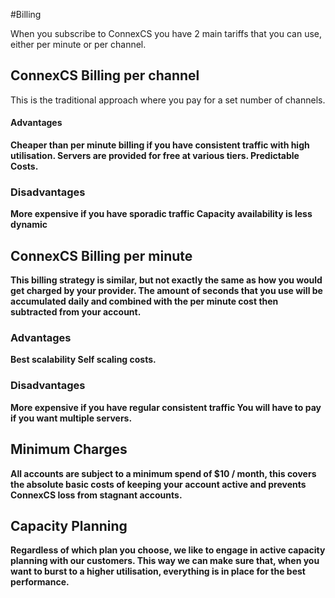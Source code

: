 #Billing

When you subscribe to ConnexCS you have 2 main tariffs that you can use, either per minute or per channel.

<h2>ConnexCS Billing per channel</h2>

This is the traditional approach where you pay for a set number of channels.

<h4><b>Advantages<b></h4>

Cheaper than per minute billing if you have consistent traffic with high utilisation.
Servers are provided for free at various tiers.
Predictable Costs.

<h3>Disadvantages</h3>

More expensive if you have sporadic traffic
Capacity availability is less dynamic

<h2>ConnexCS Billing per minute</h2>

This billing strategy is similar, but not exactly the same as how you would get charged by your provider. 
The amount of seconds that you use will be accumulated daily and combined with the per minute cost then subtracted from your account.

 <h3>Advantages</h3>

  Best scalability
  Self scaling costs.

 <h3>Disadvantages</h3>

  More expensive if you have regular consistent traffic
  You will have to pay if you want multiple servers.

 
<h2>Minimum Charges</h2>

All accounts are subject to a minimum spend of $10 / month, this covers the absolute basic costs of keeping your account
active and prevents ConnexCS loss from stagnant accounts. 

<h2>Capacity Planning</h2>

Regardless of which plan you choose, we like to engage in active capacity planning with our customers. 
This way we can make sure that, when you want to burst to a higher utilisation, everything is in place for the best performance.
